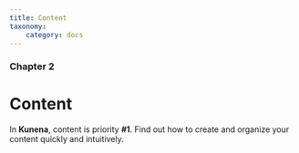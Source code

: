 ```yaml
---
title: Content
taxonomy:
    category: docs
---
```


### Chapter 2

# Content

In **Kunena**, content is priority **#1**.  Find out how to create and organize your content quickly and intuitively.
